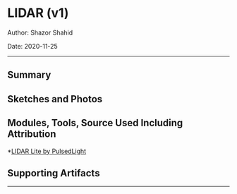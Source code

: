 # LIDAR (v1)

Author: Shazor Shahid

Date: 2020-11-25

------

## Summary

## Sketches and Photos

## Modules, Tools, Source Used Including Attribution

*[LIDAR Lite by PulsedLight](https://github.com/PulsedLight3D)

## Supporting Artifacts

------
